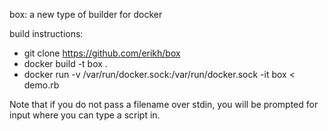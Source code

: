box: a new type of builder for docker

build instructions:

* git clone https://github.com/erikh/box
* docker build -t box .
* docker run -v /var/run/docker.sock:/var/run/docker.sock -it box < demo.rb

Note that if you do not pass a filename over stdin, you will be prompted for
input where you can type a script in.
